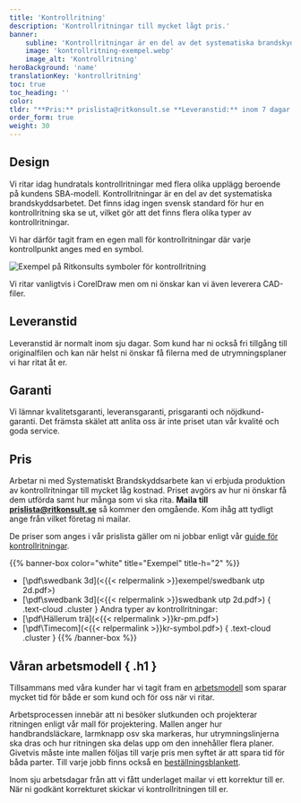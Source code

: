 ```yaml
---
title: 'Kontrollritning'
description: 'Kontrollritningar till mycket lågt pris.'
banner:
    subline: 'Kontrollritningar är en del av det systematiska brandskyddsarbetet (SBA). Vi ritar idag huntratals kontrollritningar med flera olika upplägg beroende på kundens SBA-modell.'
    image: 'kontrollritning-exempel.webp'
    image_alt: 'Kontrollritning'
heroBackground: 'name'
translationKey: 'kontrollritning'
toc: true
toc_heading: ''
color:
tldr: "**Pris:** prislista@ritkonsult.se **Leveranstid:** inom 7 dagar. **Sortimnet:** PDF eller utskrift. **Design:** Ritkonsults mall eller er egen design."
order_form: true
weight: 30
---
```


## Design

Vi ritar idag hundratals kontrollritningar med flera olika upplägg beroende på kundens SBA-modell. Kontrollritningar är en del av det systematiska brandskyddsarbetet. Det finns idag ingen svensk standard för hur en kontrollritning ska se ut, vilket gör att det finns flera olika typer av kontrollritningar.

Vi har därför tagit fram en egen mall för kontrollritningar där varje kontrollpunkt anges med en symbol. 

![Exempel på Ritkonsults symboler för kontrollritning](kr-symbols.webp)

Vi ritar vanligtvis i CorelDraw men om ni önskar kan vi även leverera CAD-filer. 

## Leveranstid
Leveranstid är normalt inom sju dagar. Som kund har ni också fri tillgång till originalfilen och kan när helst ni önskar få filerna med de utrymningsplaner vi har ritat åt er.

## Garanti
Vi lämnar kvalitetsgaranti, leveransgaranti, prisgaranti och nöjdkund-garanti. Det främsta skälet att anlita oss är inte priset utan vår kvalité och goda service.

## Pris

Arbetar ni med Systematiskt Brandskyddsarbete kan vi erbjuda produktion av kontrollritningar till mycket låg kostnad. Priset avgörs av hur ni önskar få dem utförda samt hur många som vi ska rita. **Maila till prislista@ritkonsult.se** så kommer den omgående. Kom ihåg att tydligt ange från vilket företag ni mailar.

De priser som anges i vår prislista gäller om ni jobbar enligt vår [guide för kontrollritningar](/guider/kontrollritning). 


{{% banner-box color="white" title="Exempel" title-h="2" %}}
-  [\\pdf\\swedbank 3d](<{{< relpermalink >}}exempel/swedbank utp 2d.pdf>)
-  [\\pdf\\swedbank 3d](<{{< relpermalink >}}swedbank utp 2d.pdf>)
{ .text-cloud .cluster }
Andra typer av kontrollritningar:
-  [\\pdf\\Hällerum trä](<{{< relpermalink >}}kr-pm.pdf>)
-  [\\pdf\\Timecom](<{{< relpermalink >}}kr-symbol.pdf>)
{ .text-cloud .cluster }
{{% /banner-box %}}


## Våran arbetsmodell { .h1 }

Tillsammans med våra kunder har vi tagit fram en [arbetsmodell](/guider/kontrollritning) som sparar mycket tid för både er som kund och för oss när vi ritar. 

Arbetsprocessen innebär att ni besöker slutkunden och projekterar ritningen enligt vår mall för projektering. Mallen anger hur handbrandsläckare, larmknapp osv ska markeras, hur utrymningslinjerna ska dras och hur ritningen ska delas upp om den innehåller flera planer. Givetvis måste inte mallen följas till varje pris men syftet är att spara tid för båda parter. Till varje jobb finns också en [beställningsblankett](/blanketter#kontrollritning).

Inom sju arbetsdagar från att vi fått underlaget mailar vi ett korrektur till er. När ni godkänt korrekturet skickar vi kontrollritningen till er.